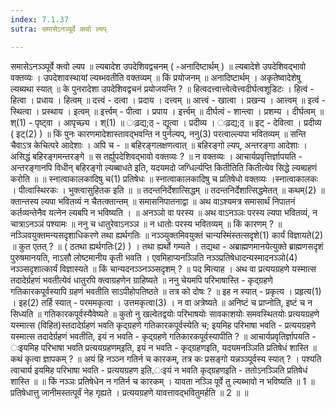 ```yaml
---
index: 7.1.37
sutra: समासेऽनञ्पूर्वे क्त्वो ल्यप्

---
```

 समासेऽनञ्ञ्पूर्वे क्त्वो ल्यप ॥ ल्यबादेश उपदेशिवद्वचनम् ( -अनादिष्टार्थम् ) ॥ ल्यबादेशे उपदेशिवद्भावो वक्तव्यः । उपदेशावस्थायां ल्यब्भवतीति वक्तव्यम् ॥ किं प्रयोजनम् ॥ अनादिष्टार्थम् । अकृतेष्वादेशेषु ल्यब्यथा स्यात् ॥ के पुनरादेशा उपदेशिवद्वचनं प्रयोजयन्ति ? ॥ हित्वदत्त्वात्त्वेत्वेत्त्वदीर्घत्वशूडिटः । हित्वं - हित्वा । प्रधाय । हित्वम् ॥ दत्त्वं - दत्वा । प्रदाय । दत्त्वम् ॥ आत्त्वं - खात्वा । प्रखन्य । आत्त्वम् ॥ इत्वं - स्थित्वा । प्रस्थाय । इत्वम् ॥ इर्त्त्वम् - पीत्वा । प्रपाय । इर्त्त्वम् ॥ दीर्घत्वं - शान्त्वा । प्रशम्य । दीर्घत्वम् ॥ श्(1) - पृष्ट्वा । आपृच्छ्य । श्(1) ॥ ःढ़द्य;ठ् - द्यूत्वा । प्रदीव्य । ःढ़द्य;ठ् ॥ इट् - देवित्वा । प्रदीव्य ( इट्(2) ) ॥ किं पुनः कारणमादेशास्तावद्भवन्ति न पुर्नल्यप्, ननु(3) परत्वाल्ल्यपा भवितव्यम् ॥ सन्ति चैवाऽत्र केचित्परे आदेशाः । अपि च -  ॥ बहिरङ्गलक्षणत्वात् ॥ बहिरङ्गो ल्यप्, अन्तरङ्गा आदेशाः । असिद्धं बहिरङ्गमन्तरङ्गे ॥ स तर्ह्युपदेशिवद्भावो वक्तव्यः ? ॥ न वक्तव्यः । आचार्यप्रवृत्तिर्ज्ञापयति  - अन्तरङ्गानपि विधीन् बहिरङ्गो ल्यब्बाधते इति, यदयमदो जग्धिर्ल्यप्ति कितीतिति कितीत्येव सिद्धे ल्यब्ग्रहणं करोति ॥ ॥ स्नात्वाकालकादिषु च(1) प्रतिषेधः ॥ स्नात्वाकालकादिषु च प्रतिषेधो वक्तव्यः ।स्नात्वाकालकः । पीत्वास्थिरकः । भुक्त्वासुहितक इति ॥ ॥ तदन्तनिर्देशात्सिद्धम् ॥ तदन्तनिर्देशात्सिद्धमेतत् ॥ कथम्(2) ॥ क्तान्तस्य ल्यपा भवितव्यं न चैतत्क्तान्तम् ॥ समासनिपातनाद्वा ॥ अथ वाऽश्यमत्र समासार्थं निपातनं कर्तव्यन्तेनैव यत्नेन ल्यबपि न भविष्यति । ॥ अनञ्ञो वा परस्य ॥ अथ वाऽनञ्ञः परस्य ल्यपा भवितव्यं, न चात्राऽनञ्ञं पश्यामः ॥ ननु च धातुरेवाऽनञ्ञ ॥ न धातोः परस्य भवितव्यम् ॥ किं कारणम् ? ॥ नञ्ञिवयुक्तमन्यसदृशाधिकरणे तथा ह्यर्थगतिः ॥ नञ्ञ्युक्तमिवयुक्तं चान्यस्मिंस्तत्सदृशे(1) कार्यं विज्ञायते(2) ॥ कुत एतत् ? ॥ ( ठतथा ह्यर्थगतिः(2) ) । तथा ह्यर्थो गम्यते । तद्यथा - अब्राह्मणमानयेत्युक्ते ब्राह्मणसदृशं पुरुषमानयति, नाऽसौ लोष्टमानीय कृती भवति । एवमिहाप्यनञ्ञिति नञ्ञ्प्रतिषेधादन्यस्मादनञ्ञो(4) नञ्ञ्सदृशात्कार्यं विज्ञास्यते ॥ किं चान्यदनञ्ञ्नञ्ञ्सदृशम् ? ॥ पद मित्याह । अथ वा प्रत्ययग्रहणे यस्मात्स तदादेर्ग्रहणं भवतीत्येवं धातुरपि क्त्वाग्रहणेन ग्राहिष्यते ॥ ननु चेयमपि परिभाषास्ति -  कृद्ग्रहणे गतिकारकपूर्वस्यापि ग्रहणं भवतीति साऽपीहोपतिष्ठते ॥ तत्र को दोषः ? ॥ इह न स्यात्  -  प्रकृत्य । प्रहृत्य(1) । इह(2) तर्हि स्यात् - परममकृत्वा । उत्तमकृत्वा(3) । न वा अत्रेष्यते ॥ अनिष्टं च प्राप्नोति, इष्टं च न सिध्यति ॥ गतिकारकपूर्वस्यैवेष्यते ॥ कुतो नु खल्वेतद्वयोः परिभाषयोः सावकाशयोः समवस्थितयोः प्रत्ययग्रहणे यस्मात्स (विहित)स्तदादेर्ग्रहणं भवति कृद्ग्रहणे गतिकारकपूर्वस्येति च; इयमिह परिभाषा भवति - प्रत्ययग्रहणे यस्मात्स तदादेर्ग्रहणं भवतीति, इयं न भवति  -  कृद्ग्रहणे गतिकारकपूर्वस्यापीति ? ॥ आचार्यप्रवृतिर्ज्ञापयति - ःइयमिह परिभाषा भवति प्रत्ययग्रहणम्इति, इयं न भवति - कृद्ग्रहणइति, यदयमनञ्ञिति प्रतिषेधं शास्ति ॥ कथं कृत्वा ज्ञापकम् ? ॥ अयं हि नञ्ञ्न गतिर्न च कारकम्, तत्र कः प्रसङ्गो यन्नञ्ञ्पूर्वस्य स्यात् ? । पश्यति त्वाचार्य इयमिह परिभाषा भवति - प्रत्ययग्रहण इति,ःइयं न भवति कृद्ग्रहणइति - ततोऽनञ्ञिति प्रतिषेधं शास्ति ॥ ॥ किं नञ्ञः प्रतिषेधेन न गतिर्न च कारकम् । यावता नञ्ञि पूर्वे तु ल्यब्भावो न भविष्यति ॥ 1 ॥ प्रतिषेधात्तु जानीमस्तत्पूर्वं नेह गृह्यते । प्रत्ययग्रहणे यावत्तावद्भवितुमर्हति ॥ 2 ॥ ॥ 